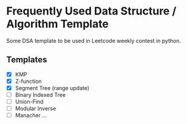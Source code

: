 # Frequently Used Data Structure / Algorithm Template
Some DSA template to be used in Leetcode weekly contest in python.

## Templates
- [x] KMP
- [x] Z-function
- [x] Segment Tree (range update)
- [ ] Binary Indexed Tree
- [ ] Union-Find
- [ ] Modular Inverse
- [ ] Manacher
...